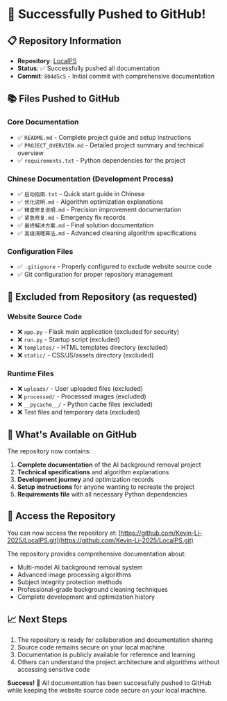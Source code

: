# 🎉 Successfully Pushed to GitHub!

## 📋 Repository Information
- **Repository**: [LocalPS](https://github.com/Kevin-Li-2025/LocalPS.git)
- **Status**: ✅ Successfully pushed all documentation
- **Commit**: `804d5c5` - Initial commit with comprehensive documentation

## 📚 Files Pushed to GitHub

### Core Documentation
- ✅ `README.md` - Complete project guide and setup instructions
- ✅ `PROJECT_OVERVIEW.md` - Detailed project summary and technical overview
- ✅ `requirements.txt` - Python dependencies for the project

### Chinese Documentation (Development Process)
- ✅ `启动指南.txt` - Quick start guide in Chinese
- ✅ `优化说明.md` - Algorithm optimization explanations
- ✅ `精度修复说明.md` - Precision improvement documentation
- ✅ `紧急修复.md` - Emergency fix records
- ✅ `最终解决方案.md` - Final solution documentation
- ✅ `高级清理算法.md` - Advanced cleaning algorithm specifications

### Configuration Files
- ✅ `.gitignore` - Properly configured to exclude website source code
- ✅ Git configuration for proper repository management

## 🚫 Excluded from Repository (as requested)

### Website Source Code
- ❌ `app.py` - Flask main application (excluded for security)
- ❌ `run.py` - Startup script (excluded)
- ❌ `templates/` - HTML templates directory (excluded)
- ❌ `static/` - CSS/JS/assets directory (excluded)

### Runtime Files
- ❌ `uploads/` - User uploaded files (excluded)
- ❌ `processed/` - Processed images (excluded)
- ❌ `__pycache__/` - Python cache files (excluded)
- ❌ Test files and temporary data (excluded)

## 🎯 What's Available on GitHub

The repository now contains:
1. **Complete documentation** of the AI background removal project
2. **Technical specifications** and algorithm explanations
3. **Development journey** and optimization records
4. **Setup instructions** for anyone wanting to recreate the project
5. **Requirements file** with all necessary Python dependencies

## 🔗 Access the Repository

You can now access the repository at: [https://github.com/Kevin-Li-2025/LocalPS.git](https://github.com/Kevin-Li-2025/LocalPS.git)

The repository provides comprehensive documentation about:
- Multi-model AI background removal system
- Advanced image processing algorithms
- Subject integrity protection methods
- Professional-grade background cleaning techniques
- Complete development and optimization history

## 📈 Next Steps

1. The repository is ready for collaboration and documentation sharing
2. Source code remains secure on your local machine
3. Documentation is publicly available for reference and learning
4. Others can understand the project architecture and algorithms without accessing sensitive code

**Success!** 🎉 All documentation has been successfully pushed to GitHub while keeping the website source code secure on your local machine.

